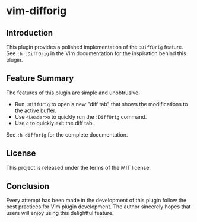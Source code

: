 # vim-difforig

## Introduction
This plugin provides a polished implementation of the `:DiffOrig` feature.  See
`:h :DiffOrig` in the Vim documentation for the inspiration behind this plugin.

## Feature Summary
The features of this plugin are simple and unobtrusive:

  * Run `:DiffOrig` to open a new "diff tab" that shows the modifications to
    the active buffer. 
  * Use `<Leader>o` to quickly run the `:DiffOrig` command. 
  * Use `q` to quickly exit the diff tab.

See `:h difforig` for the complete documentation.

## License
This project is released under the terms of the MIT license.

## Conclusion
Every attempt has been made in the development of this plugin follow the best
practices for Vim plugin development.  The author sincerely hopes that users
will enjoy using this delightful feature.

